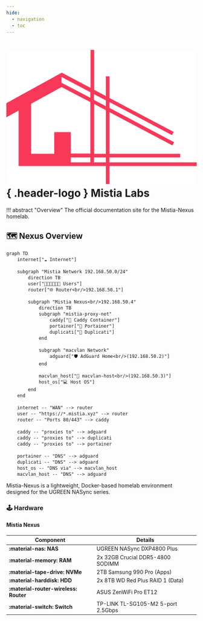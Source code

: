```yaml
---
hide:
  - navigation
  - toc
---
```


# ![logo](images/logo.png){ .header-logo } Mistia Labs

!!! abstract "Overview"
    The official documentation site for the Mistia-Nexus homelab.

## 🗺️ Nexus Overview

```mermaid
graph TD
    internet["☁️ Internet"]

    subgraph "Mistia Network 192.168.50.0/24"
        direction TB
        user["👨🏻‍👩🏻‍🧒🏻 Users"]
        router["🌐 Router<br/>192.168.50.1"]

        subgraph "Mistia Nexus<br/>192.168.50.4"
            direction TB
            subgraph "mistia-proxy-net"
                caddy["🔀 Caddy Container"]
                portainer["🐳 Portainer"]
                duplicati["💾 Duplicati"]
            end

            subgraph "macvlan Network"
                adguard["🛡️ AdGuard Home<br/>(192.168.50.2)"]
            end

            macvlan_host["🔌 macvlan-host<br/>(192.168.50.3)"]
            host_os["💻 Host OS"]
        end
    end

    internet -- "WAN" --> router
    user -- "https://*.mistia.xyz" --> router
    router -- "Ports 80/443" --> caddy

    caddy -- "proxies to" --> adguard
    caddy -- "proxies to" --> duplicati
    caddy -- "proxies to" --> portainer

    portainer -- "DNS" --> adguard
    duplicati -- "DNS" --> adguard
    host_os -- "DNS via" --> macvlan_host
    macvlan_host -- "DNS" --> adguard
```

Mistia-Nexus is a lightweight, Docker-based homelab environment designed for the UGREEN NASync series.

### 🕹️ Hardware

#### Mistia Nexus

| Component | Details |
|-----------|---------|
| **:material-nas: NAS** | UGREEN NASync DXP4800 Plus |
| **:material-memory: RAM** | 2x 32GB Crucial DDR5-4800 SODIMM |
| **:material-tape-drive: NVMe** | 2TB Samsung 990 Pro (Apps) |
| **:material-harddisk: HDD** | 2x 8TB WD Red Plus RAID 1 (Data) |
| **:material-router-wireless: Router** | ASUS ZenWiFi Pro ET12 |
| **:material-switch: Switch** | TP-LINK TL-SG105-M2 5-port 2.5Gbps |
